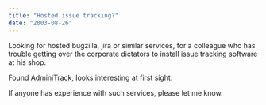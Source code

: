 ```yaml
---
title: "Hosted issue tracking?"
date: "2003-08-26"
---
```


Looking for hosted bugzilla, jira or similar services, for a colleague who has trouble getting over the corporate dictators to install issue tracking software at his shop.

Found [AdminiTrack](http://www.adminitrack.com), looks interesting at first sight.

If anyone has experience with such services, please let me know.
